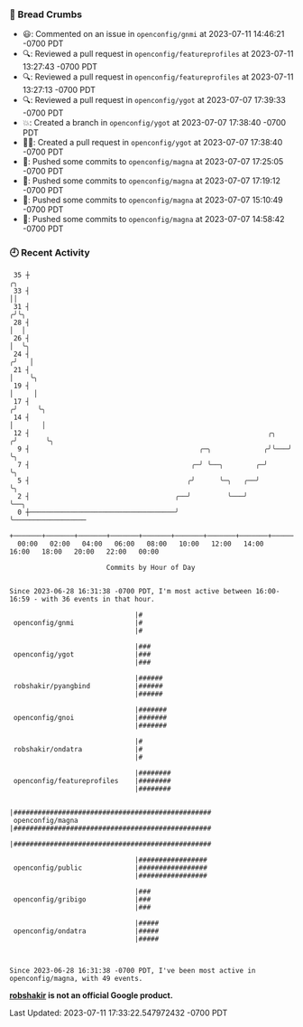 ### 🍞 Bread Crumbs

 * 😃: Commented on an issue in `openconfig/gnmi` at 2023-07-11 14:46:21 -0700 PDT
 * 🔍: Reviewed a pull request in  `openconfig/featureprofiles` at 2023-07-11 13:27:43 -0700 PDT
 * 🔍: Reviewed a pull request in  `openconfig/featureprofiles` at 2023-07-11 13:27:13 -0700 PDT
 * 🔍: Reviewed a pull request in  `openconfig/ygot` at 2023-07-07 17:39:33 -0700 PDT
 * 💥: Created a branch in `openconfig/ygot` at 2023-07-07 17:38:40 -0700 PDT
 * ✍🏼: Created a pull request in `openconfig/ygot` at 2023-07-07 17:38:40 -0700 PDT
 * 🚢: Pushed some commits to `openconfig/magna` at 2023-07-07 17:25:05 -0700 PDT
 * 🚢: Pushed some commits to `openconfig/magna` at 2023-07-07 17:19:12 -0700 PDT
 * 🚢: Pushed some commits to `openconfig/magna` at 2023-07-07 15:10:49 -0700 PDT
 * 🚢: Pushed some commits to `openconfig/magna` at 2023-07-07 14:58:42 -0700 PDT

### 🕘 Recent Activity
```
 35 ┼                                                                    ╭╮
 33 ┤                                                                    ││
 31 ┤                                                                   ╭╯╰╮
 28 ┤                                                                   │  │
 26 ┤                                                                   │  ╰╮
 24 ┤                                                                  ╭╯   │
 21 ┤                                                                  │    ╰╮
 19 ┤                                                                  │     │
 17 ┤                                                                 ╭╯     ╰╮
 14 ┤                                                                 │       │
 12 ┤                                                           ╭╮   ╭╯       ╰╮
  9 ┤                                          ╭─╮             ╭╯╰───╯         ╰╮
  7 ┤                                        ╭─╯ ╰──╮        ╭─╯                ╰╮
  5 ┤                                       ╭╯      ╰─╮   ╭──╯                   ╰╮
  2 ┤                                    ╭──╯         ╰───╯                       ╰──╮
  0 ┼────────────────────────────────────╯                                           ╰──────────────────
    +───────+───────+───────+───────+───────+───────+───────+───────+───────+───────+───────+───────+────
  00:00   02:00   04:00   06:00   08:00   10:00   12:00   14:00   16:00   18:00   20:00   22:00   00:00   

						Commits by Hour of Day


Since 2023-06-28 16:31:38 -0700 PDT, I'm most active between 16:00-16:59 - with 36 events in that hour.

```



```
                               |#
 openconfig/gnmi               |#
                               |#

                               |###
 openconfig/ygot               |###
                               |###

                               |######
 robshakir/pyangbind           |######
                               |######

                               |#######
 openconfig/gnoi               |#######
                               |#######

                               |#
 robshakir/ondatra             |#
                               |#

                               |########
 openconfig/featureprofiles    |########
                               |########

                               |#################################################
 openconfig/magna              |#################################################
                               |#################################################

                               |#################
 openconfig/public             |#################
                               |#################

                               |###
 openconfig/gribigo            |###
                               |###

                               |#####
 openconfig/ondatra            |#####
                               |#####



Since 2023-06-28 16:31:38 -0700 PDT, I've been most active in openconfig/magna, with 49 events.

```
**[robshakir](mailto:robjs@google.com) is not an official Google product.**  


Last Updated: 2023-07-11 17:33:22.547972432 -0700 PDT
